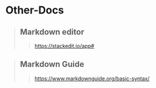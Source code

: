 # Other-Docs
>## Markdown editor
>> https://stackedit.io/app#

>## Markdown Guide
>> https://www.markdownguide.org/basic-syntax/
